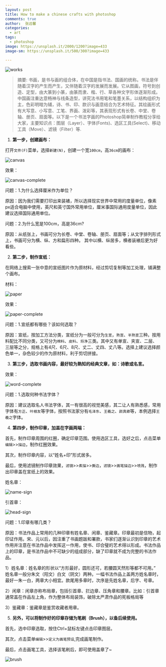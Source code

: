 ```yaml
---
layout: post
title: How to make a chinese crafts with photoshop
comments: true
author:  张远馨
categories: 
  - art
tags:
  - photoshop
image: https://unsplash.it/2000/1200?image=433
image-sm: https://unsplash.it/500/300?image=433

---
```


![works](/assets/images/2016-11-19/jobs-crafts.jpg)

>    摘要: 书画，是书与画的组合体，在中国是指书法、国画的统称。书法是伴随着汉字的产生而产生，又伴随着汉字的发展而发展。它从图画，符号到创造、定型，由大篆到小篆，由篆而隶、楷、行、草各种文字形体逐渐形成。中国画注重达意畅神与线条造型，讲究法书用笔和笔墨关系，以结构组织为主，色彩明暗为辅，诗、书、印、款识与画意结合为艺术特征。其绘画形式有大写意、小写意、工笔、界画、泼彩等，其表现形式有长卷、中堂、卷轴、册页、扇面等。以下是一个书法字画的Photoshop简单制作教程分享给大家，主要知识点：图层（Layer）、字体(Fonts)、选区工具(Select)、移动工具（Move）、滤镜（Filter）等.


1. **第一步，创建画布：**

  打开`文件(F)`菜单，选择`新建(N)`，创建一个宽`100cm`，高`36cm`的画布：
  
  ![canvas](/assets/images/2016-11-19/canvas.png)
  
  效果：
  
  ![canvas-complete](/assets/images/2016-11-19/canvas-complete.png)
  
  问题：1.为什么选择厘米作为单位？

  原因：因为我们需要打印出来装裱，所以选择现实世界中常用的度量单位，像素px适合电脑中使用，英尺和英寸国外常用单位，厘米事国际通用度量单位，因此建议选择国际通用单位。

  问题：2.为什么宽是100cm，高是36cm?
  
  原因：从纸张上，书画可分为长卷、中堂、卷轴、册页、扇面等；从文字排列形式上，书画可分为横、纵、方和扁形四种。 其中以横、纵居多，横者装裱后更为好看些。

2.  **第二步，制作宣纸：**

  在网络上搜索一张中意的宣纸图片作为原材料，经过剪切复制等加工处理，铺满整个画布。
  
  材料：
  
  ![paper](/assets/images/2016-11-19/paper.jpg)
  
  效果：
  
  ![paper-complete](/assets/images/2016-11-19/paper-complete.png)
  
  问题：1.宣纸都有哪些？该如何选取？
  
  原因：宣纸，按加工方法分类，宣纸分为一般可分为`生宣`，`熟宣`、`半熟宣`三种。按用料配比不同分类，又可分为`棉料`、`皮料`、`将净`三类。其中又有单宣、夹宣、二层、三层等之分，规格上有4尺、6尺、8尺、丈二、丈四、丈八等。选择上建议选择颜色单一，杂色较少的作为原材料，利于剪切拼接。

3.  **第三步，选取书画内容，最好较为熟知的经典文章，如：诗歌或名言。**

  效果：
  
  ![word-complete](/assets/images/2016-11-19/word-complete.png)
  
  问题：1.选取何种书法字体？
  
  原因：建议选取名人书法字体，其一有很高的视觉美感，其二让人有熟悉感，常用字体有`方正`、`叶根友`等字体，按照书法家分有`毛泽东`、`王羲之`、`颜真卿`等，本例选择`王羲之`字体。

4. **第四步，制作印章，加盖在字画两端：**

  首先，制作印章周围的红圈，确定印章范围。使用选区工具，选好之后，点击菜单`编辑`>>`描边`，制作红圈效果。
  
  其次，制作印章内容，以“姓名+印”形式居多。
  
  最后，使用滤镜制作印章效果，`滤镜`>>`素描`>>`撕边`，`滤镜`>>`画笔描边`>>`喷溅`，制作出印章盖在宣纸上的效果。
  
  姓名章：
  
  ![name-sign](/assets/images/2016-11-19/name-sign.png)
  
  引首章：
  
  ![head-sign](/assets/images/2016-11-19/head-sign.png)
  
  问题：1.印章有哪几类？
  
  原因：书法作品上常用的几种印章有姓名章、闲章、鉴藏章。印章最初是信物，起印证作用。宋、元以后，因注重了书画题跋和署款，书家们逐渐认识到印章的艺术作用并注意在书法作品中发挥这一作用，使书、印合璧的艺术得以形成。书法作品上的印章，是书法作品中不可缺少的组成部分，缺了印章就不成为完整的书法作品。
  
  1）姓名章：姓名章的形状以“方形最好，圆形还可，若腰圆天然形等都不可用。” 姓名章一般分朱文（阳文）白文（阴文）两种。一幅书法作品上盖两方姓名章时，最好一朱一白，两章大小相宜。款尾用多章时，次序是先姓名章，后字、号章。
  
  2）闲章：闲章亦称布局章，包括引首章、拦边章、压角章和腰章。比如：引首章通常盖在作品左上角，作为整体布局装饰，破除太严肃作品的死板格局等
  
  3）鉴藏章：鉴藏章是鉴赏收藏者用章。
  
5. **另外，可以将制作好的印章存储为笔刷（Brush），以备后续使用。**

  首先，选中印章选取，按住Ctrl+鼠标左键点击印章图层。
  
  其次，点击菜单`编辑`>>`定义为画笔预设`,完成画笔制作。
  
  最后，点击画笔工具，选择该笔刷后，即可使用盖章了~
  
  ![brush](/assets/images/2016-11-19/brush.png)
